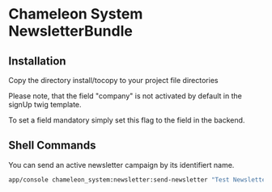 Chameleon System NewsletterBundle
=================================

Installation
------------

Copy the directory install/tocopy to your project file directories

Please note, that the field "company" is not activated by default in the signUp twig template.

To set a field mandatory simply set this flag to the field in the backend.

Shell Commands
--------------

You can send an active newsletter campaign by its identifiert name.

```bash 
app/console chameleon_system:newsletter:send-newsletter "Test Newsletter"
```

